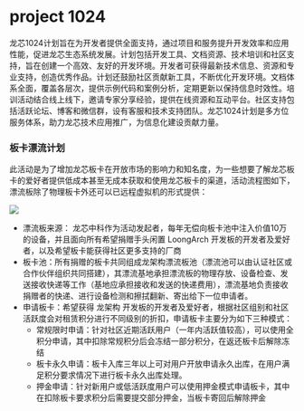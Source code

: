 # project 1024

   龙芯1024计划旨在为开发者提供全面支持，通过项目和服务提升开发效率和应用性能，促进龙芯生态系统发展。计划包括开发工具、文档资源、技术培训和社区支持，旨在创建一个高效、友好的开发环境。开发者可获得最新技术信息、资源和专业支持，创造优秀作品。计划还鼓励社区贡献新工具，不断优化开发环境。文档体系全面，覆盖各层次，提供示例代码和案例分析，定期更新以保持信息时效性。培训活动结合线上线下，邀请专家分享经验，提供在线资源和互动平台。社区支持包括活跃论坛、博客和微信群，设有客服和技术支持团队。龙芯1024计划是多方位服务体系，助力龙芯技术应用推广，为信息化建设贡献力量。

### 板卡漂流计划

此活动是为了增加龙芯板卡在开放市场的影响力和知名度，为一些想要了解龙芯板卡的爱好者提供低成本甚至无成本获取和使用龙芯板卡的渠道，活动流程图如下，漂流板除了物理板卡外还可以已远程虚拟机的形式提供：

<div drawio-diagram="93"><img src="https://wiki.whlug.cn/uploads/images/drawio/2024-10/drawing-4-1729683352.png"></div>

* 漂流板来源： 龙芯中科作为活动发起者，每年无偿向板卡池中注入价值10万的设备，并且面向所有希望捐赠手头闲置 LoongArch 开发板的开发者及爱好者，以及希望板卡能获得社区更多支持的厂商
* 板卡池：所有捐赠的板卡共同组成龙架构漂流板池（漂流池可以由认证社区或合作伙伴组织共同搭建），其漂流基地承担漂流板的物理存放、设备检查、发送接收快递等工作（基地应承担接收和发送的快递费用），漂流基地负责接收捐赠者的快递、进行设备检测和擦拭翻新、寄出给下一位申请者。
* 申请板卡：希望获得 龙架构 开发板的开发者及爱好者，根据社区组别和社区活跃度会对租赁积分进行不同级别的折扣，申请板卡主要分为如下三种模式：
  * 常规限时申请：针对社区近期活跃用户（一年内活跃值较高），可以使用全积分申请，其中扣除常规积分后会冻结一部分积分，在返还板卡后解除冻结
  * 板卡永久申请：板卡入库三年以上可对用户开放申请永久出库，在用户满足积分要求情况下进行板卡永久出库处理。
  * 押金申请：针对新用户或低活跃度用户可以使用押金模式申请板卡，其中在扣除板卡要求积分后需要提交部分押金，当板卡寄回后解除押金
